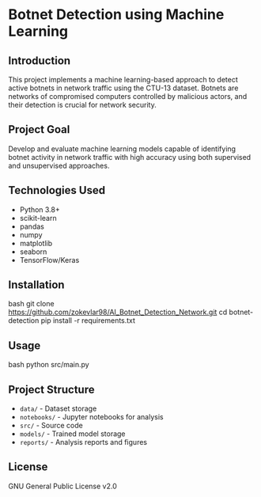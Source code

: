 # Botnet Detection using Machine Learning

## Introduction
This project implements a machine learning-based approach to detect active botnets in network traffic using the CTU-13 dataset. Botnets are networks of compromised computers controlled by malicious actors, and their detection is crucial for network security.

## Project Goal
Develop and evaluate machine learning models capable of identifying botnet activity in network traffic with high accuracy using both supervised and unsupervised approaches.

## Technologies Used
- Python 3.8+
- scikit-learn
- pandas
- numpy
- matplotlib
- seaborn
- TensorFlow/Keras

## Installation

bash
git clone https://github.com/zokevlar98/AI_Botnet_Detection_Network.git
cd botnet-detection
pip install -r requirements.txt


## Usage

bash
python src/main.py



## Project Structure
- `data/` - Dataset storage
- `notebooks/` - Jupyter notebooks for analysis
- `src/` - Source code
- `models/` - Trained model storage
- `reports/` - Analysis reports and figures

## License
GNU General Public License v2.0